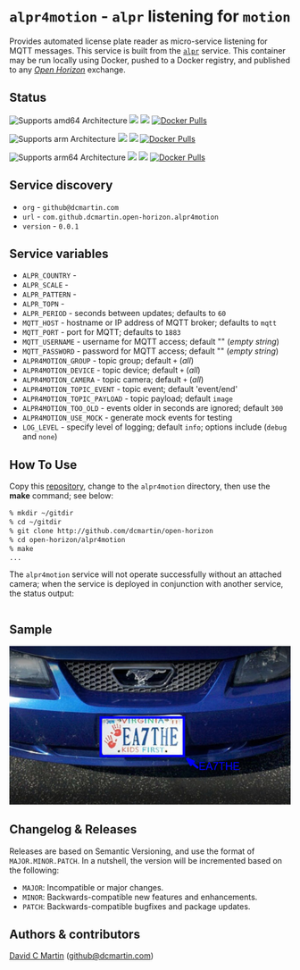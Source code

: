 # `alpr4motion` - `alpr` listening for `motion`

Provides automated license plate reader as micro-service listening for MQTT messages.  This service is built from the [`alpr`](../alpr/README.md) service.  This container may be run locally using Docker, pushed to a Docker registry, and published to any [_Open Horizon_][open-horizon] exchange.

## Status

![Supports amd64 Architecture][amd64-shield]
[![](https://images.microbadger.com/badges/image/dcmartin/amd64_com.github.dcmartin.open-horizon.alpr4motion.svg)](https://microbadger.com/images/dcmartin/amd64_com.github.dcmartin.open-horizon.alpr4motion "Get your own image badge on microbadger.com")
[![](https://images.microbadger.com/badges/version/dcmartin/amd64_com.github.dcmartin.open-horizon.alpr4motion.svg)](https://microbadger.com/images/dcmartin/amd64_com.github.dcmartin.open-horizon.alpr4motion "Get your own version badge on microbadger.com")
[![Docker Pulls][pulls-amd64]][docker-amd64]

[docker-amd64]: https://hub.docker.com/r/dcmartin/amd64_com.github.dcmartin.open-horizon.alpr4motion
[pulls-amd64]: https://img.shields.io/docker/pulls/dcmartin/amd64_com.github.dcmartin.open-horizon.alpr4motion.svg

![Supports arm Architecture][arm-shield]
[![](https://images.microbadger.com/badges/image/dcmartin/arm_com.github.dcmartin.open-horizon.alpr4motion.svg)](https://microbadger.com/images/dcmartin/arm_com.github.dcmartin.open-horizon.alpr4motion "Get your own image badge on microbadger.com")
[![](https://images.microbadger.com/badges/version/dcmartin/arm_com.github.dcmartin.open-horizon.alpr4motion.svg)](https://microbadger.com/images/dcmartin/arm_com.github.dcmartin.open-horizon.alpr4motion "Get your own version badge on microbadger.com")
[![Docker Pulls][pulls-arm]][docker-arm]

[docker-arm]: https://hub.docker.com/r/dcmartin/arm_com.github.dcmartin.open-horizon.alpr4motion
[pulls-arm]: https://img.shields.io/docker/pulls/dcmartin/arm_com.github.dcmartin.open-horizon.alpr4motion.svg

![Supports arm64 Architecture][arm64-shield]
[![](https://images.microbadger.com/badges/image/dcmartin/arm64_com.github.dcmartin.open-horizon.alpr4motion.svg)](https://microbadger.com/images/dcmartin/arm64_com.github.dcmartin.open-horizon.alpr4motion "Get your own image badge on microbadger.com")
[![](https://images.microbadger.com/badges/version/dcmartin/arm64_com.github.dcmartin.open-horizon.alpr4motion.svg)](https://microbadger.com/images/dcmartin/arm64_com.github.dcmartin.open-horizon.alpr4motion "Get your own version badge on microbadger.com")
[![Docker Pulls][pulls-arm64]][docker-arm64]

[docker-arm64]: https://hub.docker.com/r/dcmartin/arm64_com.github.dcmartin.open-horizon.alpr4motion
[pulls-arm64]: https://img.shields.io/docker/pulls/dcmartin/arm64_com.github.dcmartin.open-horizon.alpr4motion.svg

[arm64-shield]: https://img.shields.io/badge/arm64-yes-green.svg
[amd64-shield]: https://img.shields.io/badge/amd64-yes-green.svg
[arm-shield]: https://img.shields.io/badge/arm-yes-green.svg

## Service discovery
+ `org` - `github@dcmartin.com`
+ `url` - `com.github.dcmartin.open-horizon.alpr4motion`
+ `version` - `0.0.1`

## Service variables 
+ `ALPR_COUNTRY` -
+ `ALPR_SCALE` - 
+ `ALPR_PATTERN` - 
+ `ALPR_TOPN` - 
+ `ALPR_PERIOD` - seconds between updates; defaults to `60`
+ `MQTT_HOST` - hostname or IP address of MQTT broker; defaults to `mqtt`
+ `MQTT_PORT` - port for MQTT; defaults to `1883`
+ `MQTT_USERNAME` - username for MQTT access; default "" (_empty string_)
+ `MQTT_PASSWORD` - password for MQTT access; default "" (_empty string_)
+ `ALPR4MOTION_GROUP` - topic group; default `+` (_all_)
+ `ALPR4MOTION_DEVICE` - topic device; default `+` (_all_)
+ `ALPR4MOTION_CAMERA` - topic camera; default `+` (_all_)
+ `ALPR4MOTION_TOPIC_EVENT` - topic event; default 'event/end'
+ `ALPR4MOTION_TOPIC_PAYLOAD` - topic payload; default `image`
+ `ALPR4MOTION_TOO_OLD` - events older in seconds are ignored; default `300`
+ `ALPR4MOTION_USE_MOCK` - generate mock events for testing
+ `LOG_LEVEL` - specify level of logging; default `info`; options include (`debug` and `none`)

## How To Use

Copy this [repository][repository], change to the `alpr4motion` directory, then use the **make** command; see below:

```
% mkdir ~/gitdir
% cd ~/gitdir
% git clone http://github.com/dcmartin/open-horizon
% cd open-horizon/alpr4motion
% make
...

```

The `alpr4motion` service will not operate successfully without an attached camera; when the service is deployed in conjunction with another service, the status output:

```
```

## Sample 

![](samples/sample.jpg?raw=true "ALPR4MOTION")

## Changelog & Releases

Releases are based on Semantic Versioning, and use the format
of ``MAJOR.MINOR.PATCH``. In a nutshell, the version will be incremented
based on the following:

- ``MAJOR``: Incompatible or major changes.
- ``MINOR``: Backwards-compatible new features and enhancements.
- ``PATCH``: Backwards-compatible bugfixes and package updates.

## Authors & contributors

[David C Martin][dcmartin] (github@dcmartin.com)

[userinput]: ../alpr4motion/userinput.json
[service-json]: ../alpr4motion/service.json
[build-json]: ../alpr4motion/build.json
[dockerfile]: ../alpr4motion/Dockerfile


[dcmartin]: https://github.com/dcmartin
[issue]: https://github.com/dcmartin/open-horizon/issues
[macos-install]: http://pkg.bluehorizon.network/macos
[open-horizon]: http://github.com/open-horizon/
[repository]: https://github.com/dcmartin/open-horizon
[setup]: ../setup/README.md
